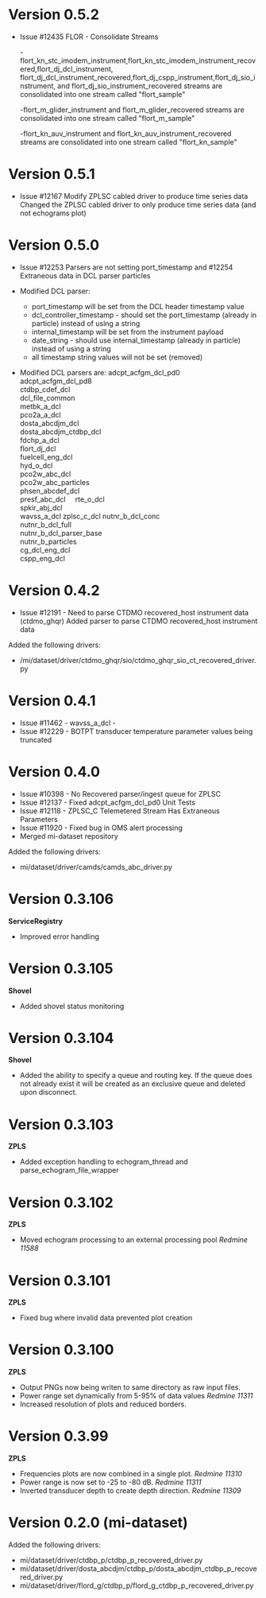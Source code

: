 # Version 0.5.2

* Issue #12435 FLOR - Consolidate Streams

   -flort_kn_stc_imodem_instrument,flort_kn_stc_imodem_instrument_recovered,flort_dj_dcl_instrument,
    flort_dj_dcl_instrument_recovered,flort_dj_cspp_instrument,flort_dj_sio_instrument, and
    flort_dj_sio_instrument_recovered streams are consolidated into one stream called "flort_sample"

   -flort_m_glider_instrument and flort_m_glider_recovered streams are consolidated into one stream called "flort_m_sample"

   -flort_kn_auv_instrument and flort_kn_auv_instrument_recovered streams are consolidated into one stream
    called "flort_kn_sample"

# Version 0.5.1

* Issue #12167 Modify ZPLSC cabled driver to produce time series data
  Changed the ZPLSC cabled driver to only produce time series data (and not echograms plot)

# Version 0.5.0

* Issue #12253 Parsers are not setting port_timestamp and #12254 Extraneous data in DCL parser particles
* Modified DCL parser:
    - port_timestamp will be set from the DCL header timestamp value
    - dcl_controller_timestamp - should set the port_timestamp (already in particle) instead of using a string
    - internal_timestamp will be set from the instrument payload
    - date_string - should use internal_timestamp (already in particle) instead of using a string
    - all timestamp string values will not be set (removed)

* Modified DCL parsers are:
    adcpt_acfgm_dcl_pd0    			
    adcpt_acfgm_dcl_pd8    			
    ctdbp_cdef_dcl 				  		
    dcl_file_common 				 		
    metbk_a_dcl 				  		
    pco2a_a_dcl    				
    dosta_abcdjm_dcl  					
    dosta_abcdjm_ctdbp_dcl 		
    fdchp_a_dcl 					
    flort_dj_dcl      					
    fuelcell_eng_dcl  				
    hyd_o_dcl							
    pco2w_abc_dcl    				  	
    pco2w_abc_particles    			
    phsen_abcdef_dcl 				  
    presf_abc_dcl  				  
    rte_o_dcl 					
    spkir_abj_dcl    				
    wavss_a_dcl
    zplsc_c_dcl
    nutnr_b_dcl_conc 					
    nutnr_b_dcl_full 					
    nutnr_b_dcl_parser_base		
    nutnr_b_particles				
    cg_dcl_eng_dcl				
    cspp_eng_dcl 				

# Version 0.4.2

* Issue #12191 - Need to parse CTDMO recovered_host instrument data (ctdmo_ghqr)
Added parser to parse CTDMO recovered_host instrument data

Added the following drivers:
* /mi/dataset/driver/ctdmo_ghqr/sio/ctdmo_ghqr_sio_ct_recovered_driver.py

# Version 0.4.1

* Issue #11462 - wavss_a_dcl - 
* Issue #12229 - BOTPT transducer temperature parameter values being truncated

# Version 0.4.0

* Issue #10398 - No Recovered parser/ingest queue for ZPLSC
* Issue #12137 - Fixed adcpt_acfgm_dcl_pd0 Unit Tests
* Issue #12118 - ZPLSC_C Telemetered Stream Has Extraneous Parameters
* Issue #11920 - Fixed bug in OMS alert processing
* Merged mi-dataset repository

Added the following drivers:

* mi/dataset/driver/camds/camds_abc_driver.py

# Version 0.3.106

**ServiceRegistry**

* Improved error handling

# Version 0.3.105

**Shovel**

* Added shovel status monitoring

# Version 0.3.104

**Shovel**

* Added the ability to specify a queue and routing key. If the queue does not
already exist it will be created as an exclusive queue and deleted upon disconnect.

# Version 0.3.103

**ZPLS**

* Added exception handling to echogram_thread and parse_echogram_file_wrapper

# Version 0.3.102

**ZPLS**

* Moved echogram processing to an external processing pool *Redmine 11588*

# Version 0.3.101

**ZPLS**

* Fixed bug where invalid data prevented plot creation

# Version 0.3.100

**ZPLS**

* Output PNGs now being writen to same directory as raw input files.
* Power range set dynamically from 5-95% of data values *Redmine 11311*
* Increased resolution of plots and reduced borders.

# Version 0.3.99

**ZPLS**

* Frequencies plots are now combined in a single plot. *Redmine 11310*
* Power range is now set to -25 to -80 dB. *Redmine 11311*
* Inverted transducer depth to create depth direction. *Redmine 11309*

# Version 0.2.0 (mi-dataset)

Added the following drivers:

* mi/dataset/driver/ctdbp_p/ctdbp_p_recovered_driver.py
* mi/dataset/driver/dosta_abcdjm/ctdbp_p/dosta_abcdjm_ctdbp_p_recovered_driver.py
* mi/dataset/driver/flord_g/ctdbp_p/flord_g_ctdbp_p_recovered_driver.py
